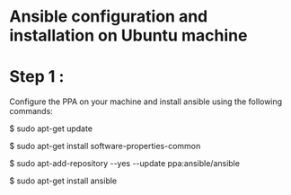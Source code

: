 # Ansible configuration and installation on Ubuntu machine

# Step 1 : 
Configure the PPA on your machine and install ansible using the following commands:

$ sudo apt-get update

$ sudo apt-get install software-properties-common

$ sudo apt-add-repository --yes --update ppa:ansible/ansible

$ sudo apt-get install ansible

